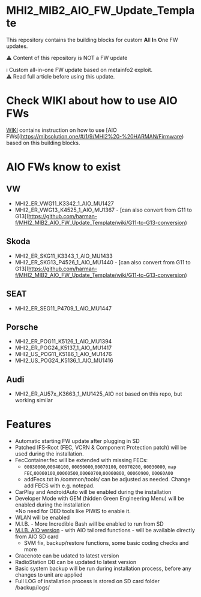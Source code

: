 # MHI2_MIB2_AIO_FW_Update_Template 

This repository contains the building blocks for custom **A**ll **I**n **O**ne FW updates.

⚠️ Content of this repository is NOT a FW update

ℹ️ Custom all-in-one FW update based on metainfo2 exploit.<br />
:warning: Read full article before using this update.<br />

# Check WIKI about how to use AIO FWs

[WIKI](https://github.com/harman-f/MHI2_MIB2_AIO_FW_Update_Template/wiki) contains instruction on how to use [AIO FWs[(https://mibsolution.one/#/1/9/MHI2%20-%20HARMAN/Firmware) based on this building blocks.

# AIO FWs know to exist

## VW

* MHI2_ER_VWG11_K3342_1_AIO_MU1427
* MHI2_ER_VWG13_K4525_1_AIO_MU1367 - [can also convert from G11 to G13[(https://github.com/harman-f/MHI2_MIB2_AIO_FW_Update_Template/wiki/G11-to-G13-conversion)

## Skoda

* MHI2_ER_SKG11_K3343_1_AIO_MU1433
* MHI2_ER_SKG13_P4526_1_AIO_MU1440 - [can also convert from G11 to G13[(https://github.com/harman-f/MHI2_MIB2_AIO_FW_Update_Template/wiki/G11-to-G13-conversion)

## SEAT

* MHI2_ER_SEG11_P4709_1_AIO_MU1447

## Porsche

* MHI2_ER_POG11_K5126_1_AIO_MU1394
* MHI2_ER_POG24_K5137_1_AIO_MU1417
* MHI2_US_POG11_K5186_1_AIO_MU1476
* MHI2_US_POG24_K5136_1_AIO_MU1416

## Audi

* MHI2_ER_AU57x_K3663_1_MU1425_AIO
not based on this repo, but working similar

# Features

* Automatic starting FW update after plugging in SD<br />
* Patched IFS-Root (FEC, VCRN & Component Protection patch) will be used during the installation.<br />
* FecContainer.fec will be extended with missing FECs:<br />
    * `00030000`,`00040100`, `00050000`,`00070100`, `00070200`, `00030000`, `map FEC`,`00060100`,`00060500`,`00060700`,`00060800`, `00060900`, `00060A00`<br />
    * addFecs.txt in /common/tools/ can be adjusted as needed. Change add FECS with e.g. notepad.<br />
* CarPlay and AndroidAuto will be enabled during the installation<br />
* Developer Mode with GEM (hidden Green Engineering Menu) will be enabled during the installation<br />
    *No need for OBD tools like PIWIS to enable it.<br />
* WLAN will be enabled
* M.I.B. - More Incredible Bash will be enabled to run from SD<br />
* [M.I.B. AIO version](https://github.com/Mr-MIBonk/M.I.B._More-Incredible-Bash) - with AIO tailored functions - will be available directly from AIO SD card
    * SVM fix, backup/restore functions, some basic coding checks and more<br />
* Gracenote can be udated to latest version
* RadioStation DB can be updated to latest version
* Basic system backup will be run during installation process, before any changes to unit are applied<br />
* Full LOG of installation process is stored on SD card folder /backup/logs/<br />
